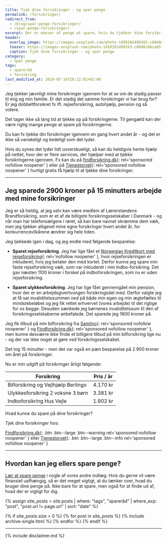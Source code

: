 ```yaml
---
title: Tjek dine forsikringer - og spar penge
permalink: /forsikringer/
redirect_from:
  - /blog/spar-penge-forsikringer/
  - /spar-penge-forsikringer/
excerpt: Der er masser af penge at spare, hvis du tjekker dine forsikringer jævnligt.
header:
  overlay_image: https://images.unsplash.com/photo-1450101499163-c8848c66ca85?ixlib=rb-1.2.1&ixid=MXwxMjA3fDB8MHxwaG90by1wYWdlfHx8fGVufDB8fHw%3D&auto=format&fit=crop&w=1900&q=5
  teaser: https://images.unsplash.com/photo-1450101499163-c8848c66ca85?ixlib=rb-1.2.1&ixid=MXwxMjA3fDB8MHxwaG90by1wYWdlfHx8fGVufDB8fHw%3D&auto=format&fit=crop&w=400&q=5
  caption: Tjek dine forsikringer - og spar penge
category:
  - Spar penge
tags:
  - spareråd
  - forsikring
last_modified_at: 2019-07-16T20:22:02+02:00
---
```


Jeg tjekker jævnligt mine forsikringer igennem for at se om de stadig passer til mig og min familie. Er det stadig det samme forsikringer vi har brug for? Er jeg dobbeltforsikret fx ift. rejseforsikring, autohjælp, pension og så videre.

Det tager ikke så lang tid at tjekke op på forsikringerne. Til gengæld kan der være rigtig mange penge at spare på forsikringerne.

Du kan fx tjekke din forsikringer igennem en gang hvert andet år - og det er ikke så vanskeligt og kedeligt som det lyder.

Hvis du synes det lyder lidt uoverskueligt, så kan du heldigvis hente hjælp på nettet, hvor der er flere services, der hjælper med at tjekke forsikringerne igennem. Fx kan du på [findforsikring.dk](https://www.partner-ads.com/dk/klikbanner.php?partnerid=28187&bannerid=60068){: rel='sponsored nofollow noopener' } eller på [Tjenestorvet](https://www.partner-ads.com/dk/klikbanner.php?partnerid=28187&bannerid=38469){: rel='sponsored nofollow noopener' } hurtigt gratis få hjælp til at tjekke dine forsikringer.

***

## Jeg sparede 2900 kroner på 15 minutters arbejde med mine forsikringer

Jeg er så heldig, at jeg selv kan være medlem af Lærerstandens Brandforsikring, som er et af de billigste forsikringsselskaber i Danmark - og når man har telefonsælgere i røret, så kan bare navnet skræmme dem væk, men jeg tjekker alligevel mine egne forsikringer hvert andet år, for konkurrencevilkårene ændrer sig hele tiden.

Jeg tjekkede igen i dag, og jeg endte med følgende besparelse:

- **Sparet rejseforsikring**. Jeg har lige fået et [Norwegian Kreditkort med rejseforsikring](/go/norwegian/){: rel='nofollow noopener' }, hvor rejseforsikringen er inkluderet, hvis jeg betaler den med kortet. Derfor kunne jeg spare min faste rejseforsikring væk, som var inkluderet i min Indbo-forsikring. Det gav næsten 1100 kroner i forskel på indboforsikringen, som nu er uden rejseforsikring.

- **Sparet ulykkesforsikring**. Jeg har lige fået gennemgået min pension, hvor der er en arbejdsgivertvungen forsikringsdel med. Derfor valgte jeg at få sat invaliditetssummen ned på både min egen og min ægtefælles til mindstebeløbet og jeg fik rettet erhvervet (vores arbejde) til det rigtige for os begge. Desuden sænkede jeg børnenes invaliditetssum til den af forsikringsselskaberne anbefalede. Det sparede jeg 1800 kroner på.

Jeg fik tilbud på min bilforsikring fra [Samlino](https://online.adservicemedia.dk/cgi-bin/click.pl?bid=1625042&media_id=81507){: rel='sponsored nofollow noopener' } og [Findforsikring.dk](https://www.partner-ads.com/dk/klikbanner.php?partnerid=28187&bannerid=60068){: rel='sponsored nofollow noopener' }, men kunne desværre ikke finde et billigere tilbud på min bilforsikring lige nu - og der var ikke noget at gøre ved forsikringsselskabet.

Det tog 15 minutter - men det var også en pæn besparelse på 2.900 kroner om året på forsikringer.

Nu er min udgift på forsikringer årligt følgende:

| Forsikring                          | Pris / år |
|-------------------------------------|-----------|
| Bilforsikring og Vejlhjælp Berlingo | 4.170 kr  |
| Ulykkesforsikring 2 voksne 3 børn   | 3.381 kr  |
| Indboforsikring Hus Vejle           | 1.902 kr  |

Hvad kunne du spare på dine forsikringer?

Tjek dine forsikringer hos:

[Findforsikring.dk](https://www.partner-ads.com/dk/klikbanner.php?partnerid=28187&bannerid=60068){: .btn .btn--large .btn--warning rel='sponsored nofollow noopener' } eller [Tjenestorvet](https://www.partner-ads.com/dk/klikbanner.php?partnerid=28187&bannerid=38469){: .btn .btn--large .btn--info rel='sponsored nofollow noopener' }

***

## Hvordan kan jeg ellers spare penge?

[Lær at spare penge](/spar-penge/) i nogle af vores andre indlæg. Hvis du gerne vil være finansiel uafhængig, så er det meget vigtigt, at du tænker over, hvad du bruger dine penge på. Ikke bare for at spare, men også for at finde ud af, hvad der er vigtigt for dig.

{% assign site_posts = site.posts | where: "tags", "spareråd" | where_exp: "post", "post.url != page.url" | sort: "date" %}

{% if site_posts.size > 0 %}
  {% for post in site_posts %}
    {% include archive-single.html %}
  {% endfor %}
{% endif %}

***

{% include disclaimer.md %}
